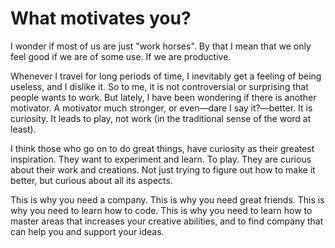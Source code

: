# What motivates you?

I wonder if most of us are just "work horses". By that I mean that we only feel good if we are of some use. If we are productive.

Whenever I travel for long periods of time, I inevitably get a feeling of being useless, and I dislike it. So to me, it is not controversial or surprising that people wants to work. But lately, I have been wondering if there is another motivator. A motivator much stronger, or even&mdash;dare I say it?&mdash;better. It is curiosity. It leads to play, not work (in the traditional sense of the word at least).

I think those who go on to do great things, have curiosity as their greatest inspiration. They want to experiment and learn. To play. They are curious about their work and creations. Not just trying to figure out how to make it better, but curious about all its aspects.

This is why you need a company. This is why you need great friends. This is why you need to learn how to code. This is why you need to learn how to master areas that increases your creative abilities, and to find company that can help you and support your ideas.
